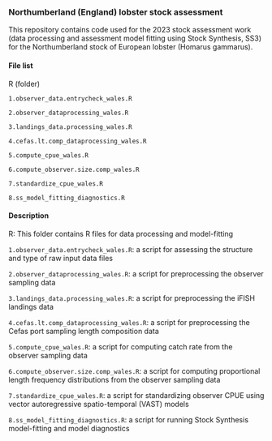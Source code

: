 ### Northumberland (England) lobster stock assessment
This repository contains code used for the 2023 stock assessment work (data processing and assessment model fitting using Stock Synthesis, SS3) for the Northumberland stock of European lobster (Homarus gammarus).

#### File list

R (folder)

`1.observer_data.entrycheck_wales.R`

`2.observer_dataprocessing_wales.R`

`3.landings_data.processing_wales.R`

`4.cefas.lt.comp_dataprocessing_wales.R` 

`5.compute_cpue_wales.R`

`6.compute_observer.size.comp_wales.R`

`7.standardize_cpue_wales.R`

`8.ss_model_fitting_diagnostics.R`


#### Description

R: This folder contains R files for data processing and model-fitting

`1.observer_data.entrycheck_wales.R`: a script for assessing the structure and type of raw input data files

`2.observer_dataprocessing_wales.R`: a script for preprocessing the observer sampling data

`3.landings_data.processing_wales.R`: a script for preprocessing the iFISH landings data

`4.cefas.lt.comp_dataprocessing_wales.R`: a script for preprocessing the Cefas port sampling length composition data

`5.compute_cpue_wales.R`: a script for computing catch rate from the observer sampling data

`6.compute_observer.size.comp_wales.R`: a script for computing proportional length frequency distributions from the observer sampling data

`7.standardize_cpue_wales.R`: a script for standardizing observer CPUE using vector autoregressive spatio-temporal (VAST) models 

`8.ss_model_fitting_diagnostics.R`: a script for running Stock Synthesis model-fitting and model diagnostics

